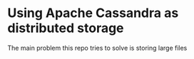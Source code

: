 # Using Apache Cassandra as distributed storage

The main problem this repo tries to solve is storing large files

